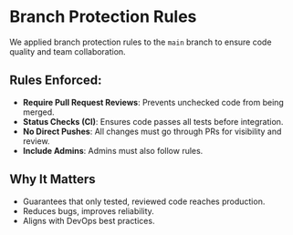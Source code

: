 # Branch Protection Rules

We applied branch protection rules to the `main` branch to ensure code quality and team collaboration.

## Rules Enforced:
- **Require Pull Request Reviews**: Prevents unchecked code from being merged.
- **Status Checks (CI)**: Ensures code passes all tests before integration.
- **No Direct Pushes**: All changes must go through PRs for visibility and review.
- **Include Admins**: Admins must also follow rules.

## Why It Matters
- Guarantees that only tested, reviewed code reaches production.
- Reduces bugs, improves reliability.
- Aligns with DevOps best practices.
